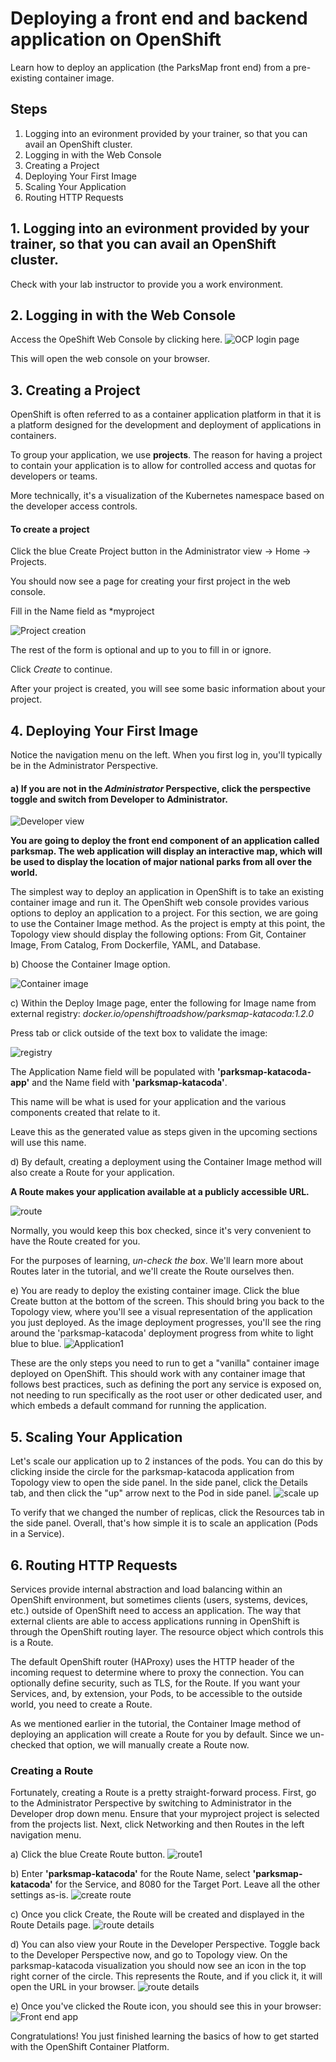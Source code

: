 
# Deploying a front end and backend application on OpenShift 

Learn how to deploy an application (the ParksMap front end) from a pre-existing container image.

## Steps

1. Logging into an evironment provided by your trainer, so that you can avail an OpenShift cluster.
2. Logging in with the Web Console
3. Creating a Project
4. Deploying Your First Image
5. Scaling Your Application
6. Routing HTTP Requests

## 1. Logging into an evironment provided by your trainer, so that you can avail an OpenShift cluster.

Check with your lab instructor to provide you a work environment.

## 2. Logging in with the Web Console

Access the OpeShift Web Console by clicking here.
![OCP login page](images/pic1.png)

This will open the web console on your browser.

## 3. Creating a Project

OpenShift is often referred to as a container application platform in that it is a platform designed for the development and deployment of applications in containers.

To group your application, we use **projects**. The reason for having a project to contain your application is to allow for controlled access and quotas for developers or teams.

More technically, it's a visualization of the Kubernetes namespace based on the developer access controls.

#### To create a project 

Click the blue Create Project button in the Administrator view -> Home -> Projects.

You should now see a page for creating your first project in the web console. 

Fill in the Name field as *myproject

![Project creation](images/pic2.png)
 
The rest of the form is optional and up to you to fill in or ignore. 

Click *Create* to continue.

After your project is created, you will see some basic information about your project.

## 4.  Deploying Your First Image

Notice the navigation menu on the left. When you first log in, you'll typically be in the Administrator Perspective.

#### a) If you are not in the *Administrator* Perspective, click the perspective toggle and switch from Developer to Administrator.

![Developer view](images/pic3.png)
 
**You are going to deploy the front end component of an application called parksmap. The web application will display an interactive map, which will be used to display the location of major national parks from all over the world.**

The simplest way to deploy an application in OpenShift is to take an existing container image and run it. 
The OpenShift web console provides various options to deploy an application to a project. For this section, we are going to use the Container Image method. As the project is empty at this point, the Topology view should display the following options: From Git, Container Image, From Catalog, From Dockerfile, YAML, and Database.

b) Choose the Container Image option.

![Container image](images/pic4.png)

c) Within the Deploy Image page, enter the following for Image name from external registry: *docker.io/openshiftroadshow/parksmap-katacoda:1.2.0*

Press tab or click outside of the text box to validate the image:

![registry](images/pic5.png)

The Application Name field will be populated with **'parksmap-katacoda-app'** and the Name field with **'parksmap-katacoda'**. 

This name will be what is used for your application and the various components created that relate to it. 

Leave this as the generated value as steps given in the upcoming sections will use this name.

d) By default, creating a deployment using the Container Image method will also create a Route for your application.

**A Route makes your application available at a publicly accessible URL.**

![route](images/pic6.png)

Normally, you would keep this box checked, since it's very convenient to have the Route created for you. 

For the purposes of learning, *un-check the box*. We'll learn more about Routes later in the tutorial, and we'll create the Route ourselves then.

e) You are ready to deploy the existing container image. Click the blue Create button at the bottom of the screen. This should bring you back to the Topology view, where you'll see a visual representation of the application you just deployed. As the image deployment progresses, you'll see the ring around the 'parksmap-katacoda' deployment progress from white to light blue to blue.
![Application1](images/pic7.png)

These are the only steps you need to run to get a "vanilla" container image deployed on OpenShift. This should work with any container image that follows best practices, such as defining the port any service is exposed on, not needing to run specifically as the root user or other dedicated user, and which embeds a default command for running the application.

## 5. Scaling Your Application

Let's scale our application up to 2 instances of the pods. You can do this by clicking inside the circle for the parksmap-katacoda application from Topology view to open the side panel. In the side panel, click the Details tab, and then click the "up" arrow next to the Pod in side panel.
![scale up](images/pic8.png)

To verify that we changed the number of replicas, click the Resources tab in the side panel. 
Overall, that's how simple it is to scale an application (Pods in a Service).

## 6. Routing HTTP Requests

Services provide internal abstraction and load balancing within an OpenShift environment, but sometimes clients (users, systems, devices, etc.) outside of OpenShift need to access an application. The way that external clients are able to access applications running in OpenShift is through the OpenShift routing layer. The resource object which controls this is a Route.

The default OpenShift router (HAProxy) uses the HTTP header of the incoming request to determine where to proxy the connection. You can optionally define security, such as TLS, for the Route. If you want your Services, and, by extension, your Pods, to be accessible to the outside world, you need to create a Route.

As we mentioned earlier in the tutorial, the Container Image method of deploying an application will create a Route for you by default. Since we un-checked that option, we will manually create a Route now.

### Creating a Route
Fortunately, creating a Route is a pretty straight-forward process. First, go to the Administrator Perspective by switching to Administrator in the Developer drop down menu. Ensure that your myproject project is selected from the projects list. Next, click Networking and then Routes in the left navigation menu.

a) Click the blue Create Route button.
![route1](images/pic9.png)

b) Enter **'parksmap-katacoda'** for the Route Name, select **'parksmap-katacoda'** for the Service, and 8080 for the Target Port. Leave all the other settings as-is.
![create route](images/pic10.png)

c) Once you click Create, the Route will be created and displayed in the Route Details page.
![ route details](images/pic11.png)

d) You can also view your Route in the Developer Perspective. Toggle back to the Developer Perspective now, and go to Topology view. On the parksmap-katacoda visualization you should now see an icon in the top right corner of the circle. This represents the Route, and if you click it, it will open the URL in your browser.
![ route details](images/pic12.png)

e) Once you've clicked the Route icon, you should see this in your browser:
![Front end app](images/pic13.png)


Congratulations! You just finished learning the basics of how to get started with the OpenShift Container Platform.




